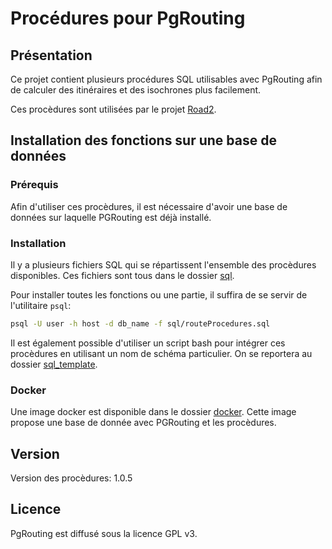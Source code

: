 # Procédures pour PgRouting

## Présentation 

Ce projet contient plusieurs procédures SQL utilisables avec PgRouting afin de calculer des itinéraires et des isochrones plus facilement.

Ces procèdures sont utilisées par le projet [Road2](https://github.com/IGNF/road2). 

## Installation des fonctions sur une base de données

### Prérequis 

Afin d'utiliser ces procèdures, il est nécessaire d'avoir une base de données sur laquelle PGRouting est déjà installé. 

### Installation 

Il y a plusieurs fichiers SQL qui se répartissent l'ensemble des procèdures disponibles. Ces fichiers sont tous dans le dossier [sql](./sql). 

Pour installer toutes les fonctions ou une partie, il suffira de se servir de l'utilitaire `psql`:
```sh
psql -U user -h host -d db_name -f sql/routeProcedures.sql
```

Il est également possible d'utiliser un script bash pour intégrer ces procèdures en utilisant un nom de schéma particulier. On se reportera au dossier [sql_template](./sql_template). 

### Docker 

Une image docker est disponible dans le dossier [docker](./docker). Cette image propose une base de donnée avec PGRouting et les procèdures. 

## Version

Version des procèdures: 1.0.5

## Licence 

PgRouting est diffusé sous la licence GPL v3. 